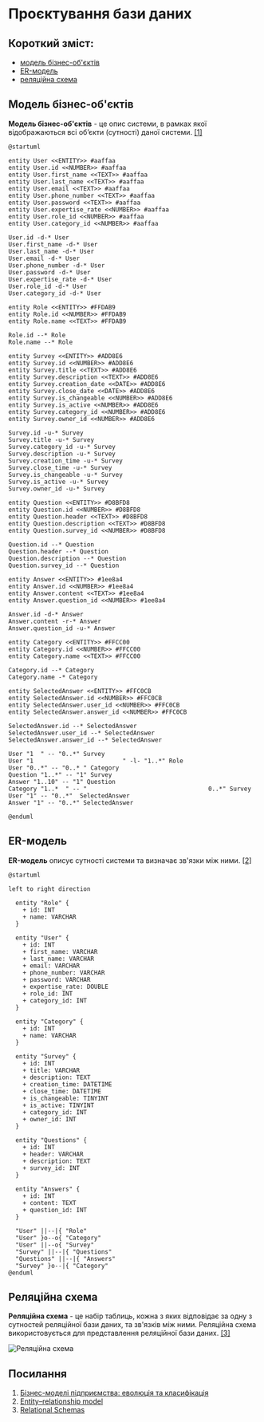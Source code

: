 # Проєктування бази даних

## Короткий зміст:
- [модель бізнес-об'єктів](#BusinessObjectsModel)
- [ER-модель](#ERModel)
- [реляційна схема](#RelationalSchema)


<span id="BusinessObjectsModel"></span>
## Модель бізнес-об'єктів
**Модель бізнес-об'єктів** - це опис системи, в рамках якої відображаються всі об’єкти (сутності) даної системи. [[1]](https://economyandsociety.in.ua/journals/7_ukr/82.pdf)

```plantuml
@startuml

entity User <<ENTITY>> #aaffaa
entity User.id <<NUMBER>> #aaffaa
entity User.first_name <<TEXT>> #aaffaa
entity User.last_name <<TEXT>> #aaffaa
entity User.email <<TEXT>> #aaffaa
entity User.phone_number <<TEXT>> #aaffaa
entity User.password <<TEXT>> #aaffaa
entity User.expertise_rate <<NUMBER>> #aaffaa
entity User.role_id <<NUMBER>> #aaffaa
entity User.category_id <<NUMBER>> #aaffaa

User.id -d-* User 
User.first_name -d-* User
User.last_name -d-* User
User.email -d-* User
User.phone_number -d-* User
User.password -d-* User
User.expertise_rate -d-* User
User.role_id -d-* User
User.category_id -d-* User

entity Role <<ENTITY>> #FFDAB9
entity Role.id <<NUMBER>> #FFDAB9
entity Role.name <<TEXT>> #FFDAB9

Role.id --* Role
Role.name --* Role

entity Survey <<ENTITY>> #ADD8E6
entity Survey.id <<NUMBER>> #ADD8E6
entity Survey.title <<TEXT>> #ADD8E6
entity Survey.description <<TEXT>> #ADD8E6
entity Survey.creation_date <<DATE>> #ADD8E6
entity Survey.close_date <<DATE>> #ADD8E6
entity Survey.is_changeable <<NUMBER>> #ADD8E6
entity Survey.is_active <<NUMBER>> #ADD8E6
entity Survey.category_id <<NUMBER>> #ADD8E6
entity Survey.owner_id <<NUMBER>> #ADD8E6

Survey.id -u-* Survey
Survey.title -u-* Survey
Survey.category_id -u-* Survey
Survey.description -u-* Survey
Survey.creation_time -u-* Survey
Survey.close_time -u-* Survey
Survey.is_changeable -u-* Survey
Survey.is_active -u-* Survey
Survey.owner_id -u-* Survey

entity Question <<ENTITY>> #D8BFD8
entity Question.id <<NUMBER>> #D8BFD8
entity Question.header <<TEXT>> #D8BFD8
entity Question.description <<TEXT>> #D8BFD8
entity Question.survey_id <<NUMBER>> #D8BFD8

Question.id --* Question
Question.header --* Question
Question.description --* Question
Question.survey_id --* Question

entity Answer <<ENTITY>> #1ee8a4
entity Answer.id <<NUMBER>> #1ee8a4
entity Answer.content <<TEXT>> #1ee8a4
entity Answer.question_id <<NUMBER>> #1ee8a4

Answer.id -d-* Answer 
Answer.content -r-* Answer
Answer.question_id -u-* Answer

entity Category <<ENTITY>> #FFCC00
entity Category.id <<NUMBER>> #FFCC00
entity Category.name <<TEXT>> #FFCC00

Category.id --* Category
Category.name -* Category

entity SelectedAnswer <<ENTITY>> #FFC0CB
entity SelectedAnswer.id <<NUMBER>> #FFC0CB
entity SelectedAnswer.user_id <<NUMBER>> #FFC0CB
entity SelectedAnswer.answer_id <<NUMBER>> #FFC0CB

SelectedAnswer.id --* SelectedAnswer
SelectedAnswer.user_id --* SelectedAnswer
SelectedAnswer.answer_id --* SelectedAnswer

User "1  " -- "0..*" Survey
User "1                         " -l- "1..*" Role
User "0..*" -- "0..* " Category
Question "1..*" -- "1" Survey
Answer "1..10" -- "1" Question
Category "1..*  " -- "                                  0..*" Survey
User "1" -- "0..*"  SelectedAnswer
Answer "1" -- "0..*" SelectedAnswer

@enduml
```
<span id="ERModel"></span>
## ER-модель
**ER-модель** описує сутності системи та визначає зв'язки між ними. [[2]](https://en.wikipedia.org/wiki/Entity%E2%80%93relationship_model)

```plantuml
@startuml

left to right direction
  
  entity "Role" {
    + id: INT
    + name: VARCHAR
  }
  
  entity "User" {
    + id: INT 
    + first_name: VARCHAR
    + last_name: VARCHAR
    + email: VARCHAR
    + phone_number: VARCHAR
    + password: VARCHAR
    + expertise_rate: DOUBLE
    + role_id: INT
    + category_id: INT
  }
  
  entity "Category" {
    + id: INT
    + name: VARCHAR
  }
  
  entity "Survey" {
    + id: INT
    + title: VARCHAR
    + description: TEXT
    + creation_time: DATETIME 
    + close_time: DATETIME
    + is_changeable: TINYINT
    + is_active: TINYINT
    + category_id: INT 
    + owner_id: INT
  }
  
  entity "Questions" {
    + id: INT
    + header: VARCHAR
    + description: TEXT
    + survey_id: INT
  }
  
  entity "Answers" {
    + id: INT
    + content: TEXT
    + question_id: INT
  }
  
  "User" ||--|{ "Role"
  "User" }o--o{ "Category"
  "User" ||--o{ "Survey"
  "Survey" ||--|{ "Questions"
  "Questions" ||--|{ "Answers"
  "Survey" }o--|{ "Category"
@enduml
```

<span id="RelationalSchema"></span>
## Реляційна схема
**Реляційна схема** - це набір таблиць, кожна з яких відповідає за одну з сутностей реляційної бази даних, та зв'язків між ними. Реляційна схема використовується для представлення реляційної бази даних. [[3]](https://www.sciencedirect.com/topics/computer-science/relational-schema#:~:text=A%20relational%20schema%20is%20a,applications%20belong%20to%20one%20schema.)

![Реляційна схема](https://github.com/user-attachments/assets/9b6d65f1-b248-401d-8b84-e6596b406229)


## Посилання
1. [Бізнес-моделі підприємства: еволюція та класифікація](https://economyandsociety.in.ua/journals/7_ukr/82.pdf)
2. [Entity–relationship model](https://en.wikipedia.org/wiki/Entity%E2%80%93relationship_model)
3. [Relational Schemas](https://www.sciencedirect.com/topics/computer-science/relational-schema#:~:text=A%20relational%20schema%20is%20a,applications%20belong%20to%20one%20schema.)
